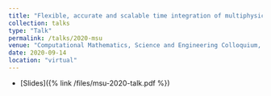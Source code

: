 ```yaml
---
title: "Flexible, accurate and scalable time integration of multiphysics problems"
collection: talks
type: "Talk"
permalink: /talks/2020-msu
venue: "Computational Mathematics, Science and Engineering Colloquium, Michigan State University"
date: 2020-09-14
location: "virtual"
---
```


* [Slides]({% link /files/msu-2020-talk.pdf %})
